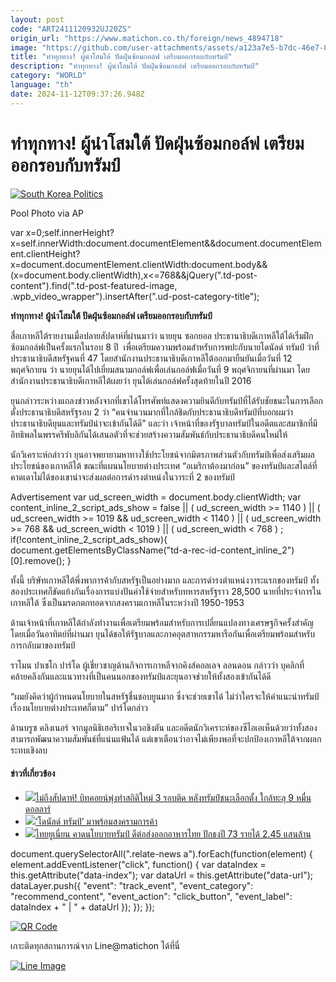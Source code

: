 ```yaml
---
layout: post
code: "ART2411120932UJ20ZS"
origin_url: "https://www.matichon.co.th/foreign/news_4894718"
image: "https://github.com/user-attachments/assets/a123a7e5-b7dc-46e7-885b-9975e5caf80d"
title: "ทำทุกทาง! ผู้นำโสมใต้ ปัดฝุ่นซ้อมกอล์ฟ เตรียมออกรอบกับทรัมป์"
description: "ทำทุกทาง! ผู้นำโสมใต้ ปัดฝุ่นซ้อมกอล์ฟ เตรียมออกรอบกับทรัมป์"
category: "WORLD"
language: "th"
date: 2024-11-12T09:37:26.948Z
---
```


# ทำทุกทาง! ผู้นำโสมใต้ ปัดฝุ่นซ้อมกอล์ฟ เตรียมออกรอบกับทรัมป์

[![](https://www.matichon.co.th/wp-content/uploads/2024/11/ysy-728x486.jpg "South Korea Politics")](https://www.matichon.co.th/wp-content/uploads/2024/11/ysy.jpg)

Pool Photo via AP

var x=0;self.innerHeight?x=self.innerWidth:document.documentElement&&document.documentElement.clientHeight?x=document.documentElement.clientWidth:document.body&&(x=document.body.clientWidth),x<=768&&jQuery(".td-post-content").find(".td-post-featured-image, .wpb\_video\_wrapper").insertAfter(".ud-post-category-title");

**ทำทุกทาง! ผู้นำโสมใต้ ปัดฝุ่นซ้อมกอล์ฟ เตรียมออกรอบกับทรัมป์**

สื่อเกาหลีใต้รายงานเมื่อปลายสัปดาห์ที่ผ่านมาว่า นายยุน ซอกยอล ประธานาธิบดีเกาหลีใต้ได้เริ่มฝึกซ้อมกอล์ฟเป็นครั้งแรกในรอบ 8 ปี  เพื่อเตรียมความพร้อมสำหรับการพปะกับนายโดนัลด์ ทรัมป์ ว่าที่ประธานาธิบดีสหรัฐคนที่ 47 โดยสำนักงานประธานาธิบดีเกาหลีใต้ออกมายืนยันเมื่อวันที่ 12 พฤศจิกายน ว่า นายยุนได้ไปเยี่ยมสนามกอล์ฟเพื่อเล่นกอล์ฟเมื่อวันที่ 9 พฤศจิกายนที่ผ่านมา โดยสำนักงานประธานาธิบดีเกาหลีใต้เผยว่า ยุนได้เล่นกอล์ฟครั้งสุดท้ายในปี 2016

ยุนกล่าวระหว่างแถลงข่าวหลังจากที่เขาได้โทรศัพท์แสดงความยินดีกับทรัมป์ที่ได้รับชัยชนะในการเลือกตั้งประธานาธิบดีสหรัฐรอบ 2 ว่า “คนจำนวนมากที่ใกล้ชิดกับประธานาธิบดีทรัมป์ที่บอกผมว่า ประธานาธิบดียุนและทรัมป์น่าจะเข้ากันได้ดี” และว่า เจ้าหน้าที่ของรัฐบาลทรัมป์ในอดีตและสมาชิกที่มีอิทธิพลในพรรครีพับลิกันได้เสนอตัวที่จะช่วยสร้างความสัมพันธ์กับประธานาธิบดีคนใหม่ให้

นักวิเคราะห์กล่าวว่า ยุนอาจพยายามหาทางใช้ประโยชน์จากมิตรภาพส่วนตัวกับทรัมป์เพื่อส่งเสริมผลประโยชน์ของเกาหลีใต้ ขณะที่แผนนโยบายต่างประเทศ “อเมริกาต้องมาก่อน” ของทรัมป์และสไตล์ที่คาดเดาไม่ได้ของเขาน่าจะส่งผลต่อการดำรงตำหน่งในวาระที่ 2 ของทรัมป์

Advertisement var ud\_screen\_width = document.body.clientWidth; var content\_inline\_2\_script\_ads\_show = false || ( ud\_screen\_width >= 1140 ) || ( ud\_screen\_width >= 1019 && ud\_screen\_width < 1140 ) || ( ud\_screen\_width >= 768 && ud\_screen\_width < 1019 ) || ( ud\_screen\_width < 768 ) ; if(!content\_inline\_2\_script\_ads\_show){ document.getElementsByClassName("td-a-rec-id-content\_inline\_2")\[0\].remove(); }

ทั้งนี้ บริษัทเกาหลีใต้พึ่งพาการค้ากับสหรัฐเป็นอย่างมาก และการดำรงตำแหน่งวาระแรกของทรัมป์ ทั้งสองประเทศก็ขัดแย้งกันเรื่องการแบ่งปันค่าใช้จ่ายสำหรับทหารสหรัฐราว 28,500 นายที่ประจำการในเกาหลีใต้ ซึ่งเป็นมรดกตกทอดจากสงครามเกาหลีในระหว่างปี 1950-1953

ด้านเจ้าหน้าที่เกาหลีใต้กำลังทำงานเพื่อเตรียมพร้อมสำหรับการเปลี่ยนแปลงทางเศรษฐกิจครั้งสำคัญ โดยเมื่อวันอาทิตย์ที่ผ่านมา ยุนได้ชอให้รัฐบาลและภาคอุตสาหกรรมหารือกันเพื่อเตรียมพร้อมสำหรับการกลับมาของทรัมป์

ราโมน ปาเชโก ปาร์โด ผู้เชี่ยวชาญด้านกิจการเกาหลีจากคิงส์คอลเลจ ลอนดอน กล่าวว่า บุคลิกที่คล้ายคลึงกันและแนวทางที่เป็นคนนอกของทรัมป์และยุนอาจช่วยให้ทั้งสองเข้ากันได้ดี

“ผมยังคิดว่าผู้กำหนดนโยบายในสหรัฐชื่นชอบยูนมาก ซึ่งจะช่วยเขาได้ ไม่ว่าใครจะให้คำแนะนำทรัมป์เรื่องนโยบายต่างประเทศก็ตาม” ปาร์โดกล่าว

ด้านบรูซ คลิงเนอร์ จากมูลนิธิเฮอริเทจในวอชิงตัน และอดีตนักวิเคราะห์ของซีไอเอเห็นด้วยว่าทั้งสองสามารถพัฒนาความสัมพันธ์ที่แน่นแฟ้นได้ แต่เขาเตือนว่าอาจไม่เพียงพอที่จะปกป้องเกาหลีใต้จากผลกระทบเชิงลบ

#### ข่าวที่เกี่ยวข้อง

*   [![](https://www.matichon.co.th/wp-content/uploads/2024/11/tbc.jpg)ไม่ถึงสัปดาห์! บิทคอยน์พุ่งทำสถิติใหม่ 3 รอบติด หลังทรัมป์ชนะเลือกตั้ง ใกล้ทะลุ 9 หมื่นดอลลาร์](https://www.matichon.co.th/foreign/news_4894044)
*   [![](https://www.matichon.co.th/wp-content/uploads/2024/11/ภป-ทรัมป์มาพร้อมสงครามการค้าขึ้นเว็บ.jpg)‘โดนัลด์ ทรัมป์’ มาพร้อมสงครามการค้า](https://www.matichon.co.th/article/news_4892831)
*   [![](https://www.matichon.co.th/wp-content/uploads/2024/11/728-139.jpg)ไทยยูเนี่ยน คาดนโยบายทรัมป์ ดีต่อส่งออกอาหารไทย ปักธงปี 73 รายได้ 2.45 แสนล้าน](https://www.matichon.co.th/economy/news_4893191)

document.querySelectorAll(".relate-news a").forEach(function(element) { element.addEventListener("click", function() { var dataIndex = this.getAttribute("data-index"); var dataUrl = this.getAttribute("data-url"); dataLayer.push({ "event": "track\_event", "event\_category": "recommend\_content", "event\_action": "click\_button", "event\_label": dataIndex + " | " + dataUrl }); }); });

[![QR Code](https://www.matichon.co.th/wp-content/uploads/2023/07/wob1371z.jpg)](https://lin.ee/ht0nDxX)

เกาะติดทุกสถานการณ์จาก Line@matichon ได้ที่นี่

[![Line Image](https://www.matichon.co.th/wp-content/uploads/2023/07/th.png)](https://lin.ee/ht0nDxX)